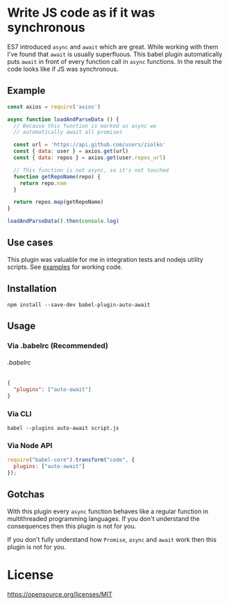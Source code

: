 # Write JS code as if it was synchronous
ES7 introduced `async` and `await` which are great. While working with them I've found that `await` is usually superfluous. This babel plugin automatically puts `await` in front of every function call in `async` functions. In the result the code looks like if JS was synchronous.

## Example
```javascript
const axios = require('axios')

async function loadAndParseData () {
  // Because this function is marked as async we
  // automatically await all promises

  const url = 'https://api.github.com/users/ziolko'
  const { data: user } = axios.get(url)
  const { data: repos } = axios.get(user.repos_url)

  // This function is not async, so it's not touched
  function getRepoName(repo) {
    return repo.nam
  }

  return repos.map(getRepoName)
}

loadAndParseData().then(console.log)
```

## Use cases
This plugin was valuable for me in integration tests and nodejs utility scripts. See [examples](https://github.com/ziolko/babel-plugin-auto-await/tree/master/examples) for working code.

## Installation
`npm install --save-dev babel-plugin-auto-await`

## Usage
### Via .babelrc (Recommended)
###### .babelrc
```json
{
  "plugins": ["auto-await"]
}
```

### Via CLI
`babel --plugins auto-await script.js`

### Via Node API
```javascript
require("babel-core").transform("code", {
  plugins: ["auto-await"]
});
```

## Gotchas
With this plugin every `async` function behaves like a regular function in multithreaded programming languages. If you don't understand the consequences then this plugin is not for you. 

If you don't fully understand how `Promise`, `async` and `await` work then this plugin is not for you.

# License
https://opensource.org/licenses/MIT
